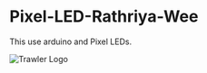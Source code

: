 # Pixel-LED-Rathriya-Wee

This use arduino and Pixel LEDs. 

![Trawler Logo](https://i.postimg.cc/3JtvNypF/Trawler-transparent2-128x128.png)
